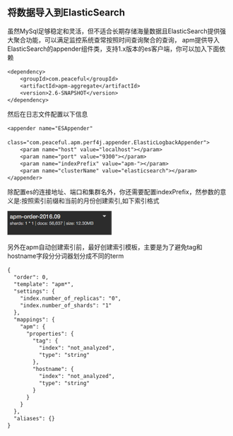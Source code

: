 将数据导入到ElasticSearch
------------
虽然MySql足够稳定和灵活，但不适合长期存储海量数据且ElasticSearch提供强大聚合功能，可以满足监控系统查常按照时间查询聚合的查询，
apm提供导入ElasticSearch的appender组件类，支持1.x版本的es客户端，你可以加入下面依赖

```
<dependency>
    <groupId>com.peaceful</groupId>
    <artifactId>apm-aggregate</artifactId>
    <version>2.6-SNAPSHOT</version>
</dependency>
```
然后在日志文件配置以下信息

```
<appender name="ESAppender"
          class="com.peaceful.apm.perf4j.appender.ElasticLogbackAppender">
    <param name="host" value="localhost"></param>
    <param name="port" value="9300"></param>
    <param name="indexPrefix" value="apm-"></param>
    <param name="clusterName" value="elasticsearch"></param>
</appender>
```
除配置es的连接地址、端口和集群名外，你还需要配置indexPrefix，然参数的意义是:按照索引前缀和当前的月份创建索引,如下索引格式

![alt text](./images/apm_index.png)
  
另外在apm自动创建索引前，最好创建索引模板，主要是为了避免tag和hostname字段分分词器划分成不同的term

```
{
  "order": 0,
  "template": "apm*",
  "settings": {
    "index.number_of_replicas": "0",
    "index.number_of_shards": "1"
  },
  "mappings": {
    "apm": {
      "properties": {
        "tag": {
          "index": "not_analyzed",
          "type": "string"
        },
        "hostname": {
          "index": "not_analyzed",
          "type": "string"
        }
      }
    }
  },
  "aliases": {}
}
```

